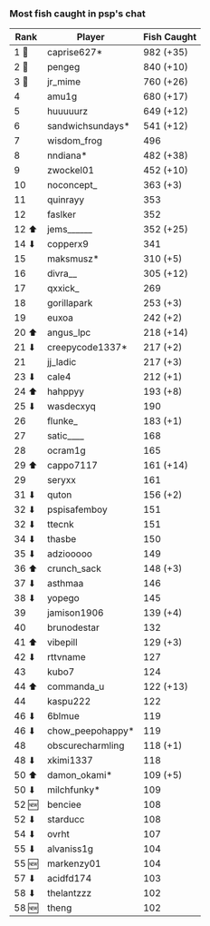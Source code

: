 ### Most fish caught in psp's chat
| Rank | Player | Fish Caught |
|------|--------|-----------|
| 1 🥇  | caprise627* | 982 (+35) |
| 2 🥈  | pengeg | 840 (+10) |
| 3 🥉  | jr_mime | 760 (+26) |
| 4  | amu1g | 680 (+17) |
| 5  | huuuuurz | 649 (+12) |
| 6  | sandwichsundays* | 541 (+12) |
| 7  | wisdom_frog | 496 |
| 8  | nndiana* | 482 (+38) |
| 9  | zwockel01 | 452 (+10) |
| 10  | noconcept_ | 363 (+3) |
| 11  | quinrayy | 353 |
| 12  | faslker | 352 |
| 12 ⬆ | jems______ | 352 (+25) |
| 14 ⬇ | copperx9 | 341 |
| 15  | maksmusz* | 310 (+5) |
| 16  | divra__ | 305 (+12) |
| 17  | qxxick_ | 269 |
| 18  | gorillapark | 253 (+3) |
| 19  | euxoa | 242 (+2) |
| 20 ⬆ | angus_lpc | 218 (+14) |
| 21 ⬇ | creepycode1337* | 217 (+2) |
| 21  | jj_ladic | 217 (+3) |
| 23 ⬇ | cale4 | 212 (+1) |
| 24 ⬆ | hahppyy | 193 (+8) |
| 25 ⬇ | wasdecxyq | 190 |
| 26  | flunke_ | 183 (+1) |
| 27  | satic____ | 168 |
| 28  | ocram1g | 165 |
| 29 ⬆ | cappo7117 | 161 (+14) |
| 29  | seryxx | 161 |
| 31 ⬇ | quton | 156 (+2) |
| 32 ⬇ | pspisafemboy | 151 |
| 32 ⬇ | ttecnk | 151 |
| 34 ⬇ | thasbe | 150 |
| 35 ⬇ | adziooooo | 149 |
| 36 ⬆ | crunch_sack | 148 (+3) |
| 37 ⬇ | asthmaa | 146 |
| 38 ⬇ | yopego | 145 |
| 39  | jamison1906 | 139 (+4) |
| 40  | brunodestar | 132 |
| 41 ⬆ | vibepill | 129 (+3) |
| 42 ⬇ | rttvname | 127 |
| 43  | kubo7 | 124 |
| 44 ⬆ | commanda_u | 122 (+13) |
| 44  | kaspu222 | 122 |
| 46 ⬇ | 6blmue | 119 |
| 46 ⬇ | chow_peepohappy* | 119 |
| 48  | obscurecharmling | 118 (+1) |
| 48 ⬇ | xkimi1337 | 118 |
| 50 ⬆ | damon_okami* | 109 (+5) |
| 50 ⬇ | milchfunky* | 109 |
| 52 🆕 | benciee | 108 |
| 52 ⬇ | starducc | 108 |
| 54 ⬇ | ovrht | 107 |
| 55 ⬇ | alvaniss1g | 104 |
| 55 🆕 | markenzy01 | 104 |
| 57 ⬇ | acidfd174 | 103 |
| 58 ⬇ | thelantzzz | 102 |
| 58 🆕 | theng | 102 |
